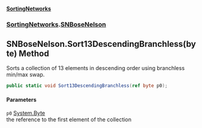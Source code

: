 #### [SortingNetworks](./index.md 'index')
### [SortingNetworks](./SortingNetworks.md 'SortingNetworks').[SNBoseNelson](./SortingNetworks-SNBoseNelson.md 'SortingNetworks.SNBoseNelson')
## SNBoseNelson.Sort13DescendingBranchless(byte) Method
Sorts a collection of 13 elements in descending order using branchless min/max swap.  
```csharp
public static void Sort13DescendingBranchless(ref byte p0);
```
#### Parameters
<a name='SortingNetworks-SNBoseNelson-Sort13DescendingBranchless(byte)-p0'></a>
`p0` [System.Byte](https://docs.microsoft.com/en-us/dotnet/api/System.Byte 'System.Byte')  
the reference to the first element of the collection  
  
